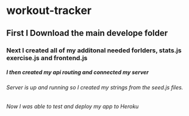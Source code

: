 # workout-tracker
## First I Download the main develope folder
### Next I created all of my additonal needed forlders, stats.js exercise.js and frontend.js
##### I then created my api routing and connected my server
###### Server is up and running so I created my strings from the seed.js files.
###### Now I was able to test and deploy my app to Heroku 